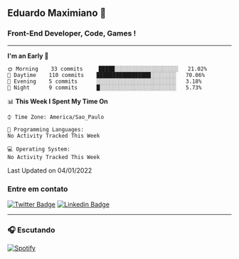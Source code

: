 ## Eduardo Maximiano 👋

### Front-End Developer, Code, Games !

---

<!--START_SECTION:waka-->
**I'm an Early 🐤** 

```text
🌞 Morning    33 commits     █████░░░░░░░░░░░░░░░░░░░░   21.02% 
🌆 Daytime    110 commits    █████████████████░░░░░░░░   70.06% 
🌃 Evening    5 commits      ░░░░░░░░░░░░░░░░░░░░░░░░░   3.18% 
🌙 Night      9 commits      █░░░░░░░░░░░░░░░░░░░░░░░░   5.73%

```


📊 **This Week I Spent My Time On** 

```text
⌚︎ Time Zone: America/Sao_Paulo

💬 Programming Languages: 
No Activity Tracked This Week

💻 Operating System: 
No Activity Tracked This Week

```


 Last Updated on 04/01/2022
<!--END_SECTION:waka-->

### Entre em contato

[![Twitter Badge](https://img.shields.io/badge/-@edmaxi-1ca0f1?style=flat-square&labelColor=1ca0f1&logo=twitter&logoColor=white&link=https://twitter.com/edmaxi)](https://twitter.com/edmaxi)
[![Linkedin Badge](https://img.shields.io/badge/-Eduardo_Maximiano-0077B5?style=flat-square&logo=Linkedin&logoColor=white&link=https://www.linkedin.com/in/maximiano-eduardo)](https://www.linkedin.com/in/maximiano-eduardo)

---

### 🎧 Escutando
[![Spotify](https://novatorem-sandy.vercel.app/api/spotify)](https://open.spotify.com/user/comgigo)
